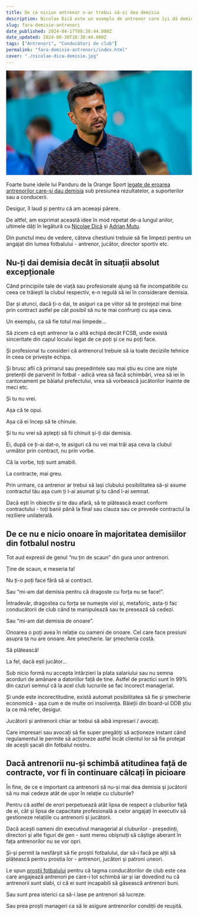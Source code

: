 ```yaml
---
title: De ce niciun antrenor n-ar trebui să-și dea demisia
description: Nicolae Dică este un exemplu de antrenor care își dă demisia pentru că-și pierde prea rapid încrederea în sine.
slug: fara-demisie-antrenori
date_published: 2024-04-17T08:36:44.000Z
date_updated: 2024-06-30T10:30:44.000Z
tags: ["Antrenori", "Conducători de club"]
permalink: "fara-demisie-antrenori/index.html"
cover: "./nicolae-dica-demisie.jpg"
---
```


![Nicolae Dică s-a grăbit din nou să-și de demisia](./nicolae-dica-demisie.jpg)

Foarte bune ideile lui Panduru de la Orange Sport [legate de eroarea antrenorilor care-și dau demisia](https://www.youtube.com/watch?v=oPoe19kkH-g) sub presiunea rezultatelor, a suporterilor sau a conducerii.

Desigur, îl laud și pentru că am aceeași părere.

De altfel, am exprimat această idee în mod repetat de-a lungul anilor, ultimele dăți în legătură cu [Nicolae Dică](https://iamsport.ro/editorial/stefan-beldie-ce-se-intampla-cu-nicolae-dica-id12346.html) și [Adrian Mutu](https://iamsport.ro/editorial/este-mutu-antrenor-stefan-beldie-incearca-sa-raspunda-la-intrebarea-momentului-in-fotbalul-romanesc-id13460.html).

Din punctul meu de vedere, câteva chestiuni trebuie să fie limpezi pentru un angajat din lumea fotbalului - antrenor, jucător, director sportiv etc.

## Nu-ți dai demisia decât în situații absolut excepționale

Când principiile tale de viață sau profesionale ajung să fie incompatibile cu ceea ce trăiești la clubul respectiv, e-n regulă să iei în considerare demisia. 

Dar și atunci, dacă ți-o dai, te asiguri ca pe viitor să te protejezi mai bine prin contract astfel pe cât posibil să nu te mai confrunți cu așa ceva.

Un exemplu, ca să fie totul mai limpede...

Să zicem că ești antrenor la o altă echipă decât FCSB, unde există sinceritate din capul locului legat de ce poți și ce nu poți face.

Și profesional tu consideri că antrenorul trebuie să ia toate deciziile tehnice în ceea ce privește echipa.

Și brusc afli că primarul sau președintele sau mai știu eu cine are niște pretenții de parvenit în fotbal - adică vrea să facă schimbări, vrea să iei în cantonament pe băiatul prefectului, vrea să vorbească jucătorilor înainte de meci etc.

Și tu nu vrei.

Așa că te opui.

Așa că ei încep să te chinuie.

Și tu nu vrei să aștepți să fii chinuit și-ți dai demisia.

Ei, după ce ți-ai dat-o, te asiguri că nu vei mai trăi așa ceva la clubul următor prin contract, nu prin vorbe. 

Că la vorbe, toți sunt amabili.

La contracte, mai greu.

Prin urmare, ca antrenor ar trebui să lași clubului posibilitatea să-și asume contractul tău așa cum ți l-ai asumat și tu când l-ai semnat.

Dacă ești în obiectiv și te dau afară, să te plătească exact conform contractului - toți banii până la final sau clauza sau ce prevede contractul la reziliere unilaterală.

## De ce nu e nicio onoare în majoritatea demisiilor din fotbalul nostru

Tot aud expresii de genul “nu țin de scaun” din gura unor antrenori.

Ține de scaun, e meseria ta!

Nu ți-o poți face fără să ai contract.

Sau “mi-am dat demisia pentru că dragoste cu forța nu se face!”.

Întradevăr, dragostea cu forța se numește viol și, metaforic, asta-ți fac conducătorii de club când te manipulează sau te presează să cedezi.

Sau “mi-am dat demisia de onoare”.

Onoarea o poți avea în relație cu oameni de onoare. Cel care face presiuni asupra ta nu are onoare. Are șmecherie. Iar șmecheria costă.

Să plătească!

La fel, dacă ești jucător...

Sub nicio formă nu accepta întârzieri la plata salariului sau nu semna acorduri de amânare a datoriilor față de tine. Astfel de practici sunt în 99% din cazuri semnul că la acel club lucrurile se fac incorect managerial.

Și unde este incorectitudine, există automat posibilitatea să fie și șmecherie economică - așa cum e de multe ori insolvența. Băieții din board-ul DDB știu la ce mă refer, desigur.

Jucătorii și antrenorii chiar ar trebui să aibă impresari / avocați.

Care impresari sau avocați să fie super pregătiți să acționeze instant când regulamentul le permite să acționeze astfel încât clientul lor să fie protejat de acești șacali din fotbalul nostru.

## Dacă antrenorii nu-și schimbă atitudinea față de contracte, vor fi în continuare călcați în picioare

În fine, de ce e important ca antrenorii să nu-și mai dea demisia și jucătorii să nu mai cedeze atât de ușor în relație cu cluburile?

Pentru că astfel de erori perpetuează atât lipsa de respect a cluburilor față de ei, cât și lipsa de capacitate profesională a celor angajați în executiv să gestioneze relațiile cu antrenorii și jucătorii.

Dacă acești oameni din executivul managerial al cluburilor - președinți, directori și alte figuri de gen - sunt mereu obișnuiți să câștige aberant în fața antrenorilor nu se vor opri.

Și-și permit la nesfârșit să fie proștii fotbalului, dar să-i facă pe alții să plătească pentru prostia lor - antrenori, jucători și patroni uneori.

Le spun [proștii fotbalului](https://www.cameravar.ro/cea-mai-slaba-veriga-fotbalul-romanesc/) pentru că tagma conducătorilor de club este cea care angajează antrenori pe care-i tot schimbă iar și iar dovedind nu că antrenorii sunt slabi, ci că ei sunt incapabili să găsească antrenori buni.

Sau sunt prea isterici ca să-i lase pe antrenori să lucreze.

Sau prea proști manageri ca să le asigure antrenorilor condiții de reușită.
